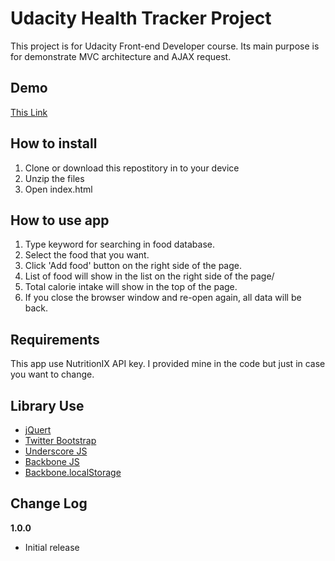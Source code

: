 # Udacity Health Tracker Project

This project is for Udacity Front-end Developer course. Its main purpose is for demonstrate MVC architecture and AJAX request.

## Demo

[This Link](http://rath.asia/demo/myjs/health-track/)

## How to install

1. Clone or download this repostitory in to your device
2. Unzip the files
3. Open index.html

## How to use app

1. Type keyword for searching in food database.
2. Select the food that you want.
3. Click 'Add food' button on the right side of the page.
4. List of food will show in the list on the right side of the page/
5. Total calorie intake will show in the top of the page.
6. If you close the browser window and re-open again, all data will be back.

## Requirements

This app use NutritionIX API key. I provided mine in the code but just in case you want to change.

## Library Use

- [jQuert](https://jquery.com/)
- [Twitter Bootstrap](http://getbootstrap.com/)
- [Underscore JS](http://underscorejs.org/)
- [Backbone JS](http://backbonejs.org/)
- [Backbone.localStorage](https://github.com/jeromegn/Backbone.localStorage)

## Change Log

__1.0.0__

- Initial release
